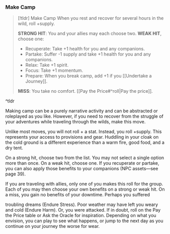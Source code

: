 ### Make Camp
>[!tldr] Make Camp
>When you rest and recover for several hours in the wild, roll +supply.
>
>**STRONG HIT**: You and your allies may each choose two. **WEAK HIT**, choose one:
>- Recuperate: Take +1 health for you and any companions.
>- Partake: Suffer -1 supply and take +1 health for you and any companions.
>- Relax: Take +1 spirit.
>- Focus: Take +1 momentum.
>- Prepare: When you break camp, add +1 if you [[Undertake a Journey]].
>
>**MISS**: You take no comfort. [[Pay the Price#^roll|Pay the price]].

^tldr

Making camp can be a purely narrative activity and can be abstracted or roleplayed as you like. However, if you need to recover from the struggle of your adventures while traveling through the wilds, make this move.

Unlike most moves, you will not roll + a stat. Instead, you roll +supply. This represents your access to provisions and gear. Huddling in your cloak on the cold ground is a different experience than a warm fire, good food, and a dry tent.

On a strong hit, choose two from the list. You may not select a single option more than once. On a weak hit, choose one. If you recuperate or partake, you can also apply those benefits to your companions (NPC assets—see page 39).

If you are traveling with allies, only one of you makes this roll for the group. Each of you may then choose your own benefits on a strong or weak hit. On a miss, you gain no benefits of your downtime. Perhaps you suffered

troubling dreams (Endure Stress). Poor weather may have left you weary and cold (Endure Harm). Or, you were attacked. If in doubt, roll on the Pay the Price table or Ask the Oracle for inspiration. Depending on what you envision, you can play to see what happens, or jump to the next day as you continue on your journey the worse for wear.